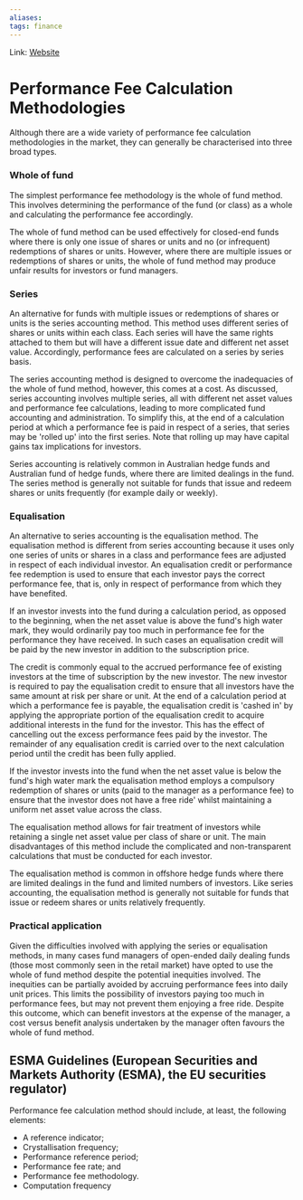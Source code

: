 ```yaml
---
aliases:
tags: finance
---
```

Link: [Website](https://www.mondaq.com/australia/fund-management-reits/60242/the-rise-of-performance-fees)

# Performance Fee Calculation Methodologies
Although there are a wide variety of performance fee calculation methodologies in the market, they can generally be characterised into three broad types.

### Whole of fund
The simplest performance fee methodology is the whole of fund method. This involves determining the performance of the fund (or class) as a whole and calculating the performance fee accordingly.

The whole of fund method can be used effectively for closed-end funds where there is only one issue of shares or units and no (or infrequent) redemptions of shares or units. However, where there are multiple issues or redemptions of shares or units, the whole of fund method may produce unfair results for investors or fund managers.

### Series
An alternative for funds with multiple issues or redemptions of shares or units is the series accounting method. This method uses different series of shares or units within each class. Each series will have the same rights attached to them but will have a different issue date and different net asset value. Accordingly, performance fees are calculated on a series by series basis.

The series accounting method is designed to overcome the inadequacies of the whole of fund method, however, this comes at a cost. As discussed, series accounting involves multiple series, all with different net asset values and performance fee calculations, leading to more complicated fund accounting and administration. To simplify this, at the end of a calculation period at which a performance fee is paid in respect of a series, that series may be 'rolled up' into the first series. Note that rolling up may have capital gains tax implications for investors.

Series accounting is relatively common in Australian hedge funds and Australian fund of hedge funds, where there are limited dealings in the fund. The series method is generally not suitable for funds that issue and redeem shares or units frequently (for example daily or weekly).

### Equalisation
An alternative to series accounting is the equalisation method. The equalisation method is different from series accounting because it uses only one series of units or shares in a class and performance fees are adjusted in respect of each individual investor. An equalisation credit or performance fee redemption is used to ensure that each investor pays the correct performance fee, that is, only in respect of performance from which they have benefited.

If an investor invests into the fund during a calculation period, as opposed to the beginning, when the net asset value is above the fund's high water mark, they would ordinarily pay too much in performance fee for the performance they have received. In such cases an equalisation credit will be paid by the new investor in addition to the subscription price.

The credit is commonly equal to the accrued performance fee of existing investors at the time of subscription by the new investor. The new investor is required to pay the equalisation credit to ensure that all investors have the same amount at risk per share or unit. At the end of a calculation period at which a performance fee is payable, the equalisation credit is 'cashed in' by applying the appropriate portion of the equalisation credit to acquire additional interests in the fund for the investor. This has the effect of cancelling out the excess performance fees paid by the investor. The remainder of any equalisation credit is carried over to the next calculation period until the credit has been fully applied.

If the investor invests into the fund when the net asset value is below the fund's high water mark the equalisation method employs a compulsory redemption of shares or units (paid to the manager as a performance fee) to ensure that the investor does not have a free ride' whilst maintaining a uniform net asset value across the class.

The equalisation method allows for fair treatment of investors while retaining a single net asset value per class of share or unit. The main disadvantages of this method include the complicated and non-transparent calculations that must be conducted for each investor.

The equalisation method is common in offshore hedge funds where there are limited dealings in the fund and limited numbers of investors. Like series accounting, the equalisation method is generally not suitable for funds that issue or redeem shares or units relatively frequently.

### Practical application
Given the difficulties involved with applying the series or equalisation methods, in many cases fund managers of open-ended daily dealing funds (those most commonly seen in the retail market) have opted to use the whole of fund method despite the potential inequities involved. The inequities can be partially avoided by accruing performance fees into daily unit prices. This limits the possibility of investors paying too much in performance fees, but may not prevent them enjoying a free ride. Despite this outcome, which can benefit investors at the expense of the manager, a cost versus benefit analysis undertaken by the manager often favours the whole of fund method.


## ESMA Guidelines (European Securities and Markets Authority (ESMA), the EU securities regulator)

Performance fee calculation method should include, at least, the following elements:

- A reference indicator;  
- Crystallisation frequency;  
- Performance reference period;  
- Performance fee rate; and  
- Performance fee methodology.  
- Computation frequency
